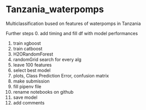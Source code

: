 # Tanzania_waterpomps
Multiclassification bused on features of waterpomps in Tanzania 

Further steps
0. add timing and fill df with model performances
1. train xgboost
2. train catboost
3. H2ORandomForest
4. randomGrid search for every alg
5. leave 100 features
6. select best model
7. plots, Class Prediction Error, confusion matrix
8. make submission 
9. fill pipenv file 
10. rename notebooks on github
11. save model
12. add comments

